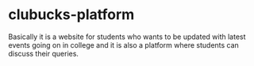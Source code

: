 # clubucks-platform
Basically it is a website for students who wants to be updated with latest events going on in college and it is also a platform where students can discuss their queries.
